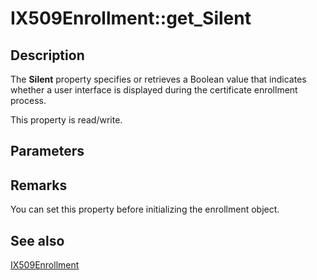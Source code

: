 # IX509Enrollment::get_Silent

## Description

The **Silent** property specifies or retrieves a Boolean value that indicates whether a user interface is displayed during the certificate enrollment process.

This property is read/write.

## Parameters

## Remarks

You can set this property before initializing the enrollment object.

## See also

[IX509Enrollment](https://learn.microsoft.com/windows/desktop/api/certenroll/nn-certenroll-ix509enrollment)